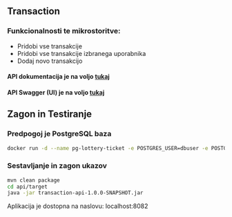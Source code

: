 ## Transaction

### Funkcionalnosti te mikrostoritve:
* Pridobi vse transakcije
* Pridobi vse transakcije izbranega uporabnika
* Dodaj novo transakcijo


#### API dokumentacija je na voljo [tukaj](http://52.226.192.46/transaction/openapi)
#### API Swagger (UI) je na voljo [tukaj](http://52.226.192.46/transaction/api-specs/ui/?url=http://52.226.192.46/transaction/openapi&oauth2RedirectUrl=http://52.226.192.46/transaction/api-specs/ui/oauth2-redirect.html)

## Zagon in Testiranje

### Predpogoj je PostgreSQL baza

```bash
docker run -d --name pg-lottery-ticket -e POSTGRES_USER=dbuser -e POSTGRES_PASSWORD=postgres -e POSTGRES_DB=lottery-ticket -p 5432:5432 postgres:13
```

### Sestavljanje in zagon ukazov
```bash
mvn clean package
cd api/target
java -jar transaction-api-1.0.0-SNAPSHOT.jar
```
Aplikacija je dostopna na naslovu: localhost:8082